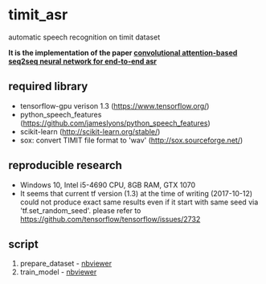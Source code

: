 # timit_asr
automatic speech recognition on timit dataset

**It is the implementation of the paper [convolutional attention-based seq2seq neural network for end-to-end asr](https://arxiv.org/abs/1710.04515)**

## required library
- tensorflow-gpu verison 1.3 (https://www.tensorflow.org/)
- python_speech_features (https://github.com/jameslyons/python_speech_features)
- scikit-learn (http://scikit-learn.org/stable/)
- sox: convert TIMIT file format to 'wav' (http://sox.sourceforge.net/)

## reproducible research
- Windows 10, Intel i5-4690 CPU, 8GB RAM, GTX 1070
- It seems that current tf version (1.3) at the time of writing (2017-10-12) could not produce exact same results even if it start with same seed via 'tf.set_random_seed'. please refer to https://github.com/tensorflow/tensorflow/issues/2732 

## script
1) prepare_dataset - [nbviewer](http://nbviewer.jupyter.org/github/imdanboy/timit_asr/blob/master/prepare_dataset.ipynb)
2) train_model - [nbviewer](http://nbviewer.jupyter.org/github/imdanboy/timit_asr/blob/master/train_model.ipynb)
